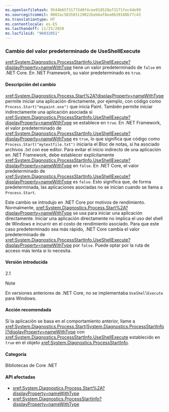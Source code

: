 ```yaml
---
ms.openlocfilehash: 9544b65f31772d0f4cee918528a73171fec4de99
ms.sourcegitcommit: 0802ac583585110022beb6af8ea0b39188b77c43
ms.translationtype: HT
ms.contentlocale: es-ES
ms.lasthandoff: 11/25/2020
ms.locfileid: "96032051"
---
```

### <a name="change-in-default-value-of-useshellexecute"></a>Cambio del valor predeterminado de UseShellExecute

<xref:System.Diagnostics.ProcessStartInfo.UseShellExecute?displayProperty=nameWithType> tiene un valor predeterminado de `false` en .NET Core. En .NET Framework, su valor predeterminado es `true`.

#### <a name="change-description"></a>Descripción del cambio

<xref:System.Diagnostics.Process.Start%2A?displayProperty=nameWithType> permite iniciar una aplicación directamente, por ejemplo, con código como `Process.Start("mspaint.exe")` que inicia Paint. También permite iniciar indirectamente una aplicación asociada si <xref:System.Diagnostics.ProcessStartInfo.UseShellExecute?displayProperty=nameWithType> se establece en `true`. En .NET Framework, el valor predeterminado de <xref:System.Diagnostics.ProcessStartInfo.UseShellExecute?displayProperty=nameWithType> es `true`, lo que significa que código como `Process.Start("mytextfile.txt")` iniciaría el Bloc de notas, si ha asociado archivos *.txt* con ese editor. Para evitar el inicio indirecto de una aplicación en .NET Framework, debe establecer explícitamente <xref:System.Diagnostics.ProcessStartInfo.UseShellExecute?displayProperty=nameWithType> en `false`. En .NET Core, el valor predeterminado de <xref:System.Diagnostics.ProcessStartInfo.UseShellExecute?displayProperty=nameWithType> es `false`. Esto significa que, de forma predeterminada, las aplicaciones asociadas no se inician cuando se llama a `Process.Start`.

Este cambio se introdujo en .NET Core por motivos de rendimiento. Normalmente, <xref:System.Diagnostics.Process.Start%2A?displayProperty=nameWithType> se usa para iniciar una aplicación directamente. Iniciar una aplicación directamente no implica el uso del shell de Windows e incurrir en el costo de rendimiento asociado. Para que este caso predeterminado sea más rápido, .NET Core cambia el valor predeterminado de <xref:System.Diagnostics.ProcessStartInfo.UseShellExecute?displayProperty=nameWithType> por `false`. Puede optar por la ruta de acceso más lenta si lo necesita.

#### <a name="version-introduced"></a>Versión introducida

2.1

> [!NOTE]
> En versiones anteriores de .NET Core, no se implementaba `UseShellExecute` para Windows.

#### <a name="recommended-action"></a>Acción recomendada

Si la aplicación se basa en el comportamiento anterior, llame a <xref:System.Diagnostics.Process.Start(System.Diagnostics.ProcessStartInfo)?displayProperty=nameWithType> con <xref:System.Diagnostics.ProcessStartInfo.UseShellExecute> establecido en `true` en el objeto <xref:System.Diagnostics.ProcessStartInfo>.

#### <a name="category"></a>Categoría

Bibliotecas de Core .NET

#### <a name="affected-apis"></a>API afectadas

- <xref:System.Diagnostics.Process.Start%2A?displayProperty=nameWithType>
- <xref:System.Diagnostics.ProcessStartInfo?displayProperty=nameWithType>

<!--

#### Affected APIs

- `Overload:System.Diagnostics.Process.Start`
- `M:System.Diagnostics.ProcessStartInfo`

-->
